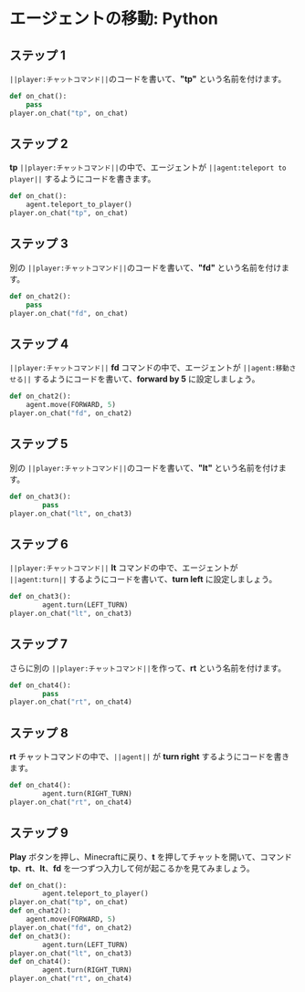 # エージェントの移動: Python

## ステップ 1
``||player:チャットコマンド||``のコードを書いて、**"tp"** という名前を付けます。

```python
def on_chat():
    pass
player.on_chat("tp", on_chat)
```

## ステップ 2

**tp** ``||player:チャットコマンド||``の中で、エージェントが ``||agent:teleport to player||`` するようにコードを書きます。

```python
def on_chat():
    agent.teleport_to_player()
player.on_chat("tp", on_chat)
```

## ステップ 3

別の ``||player:チャットコマンド||``のコードを書いて、**"fd"** という名前を付けます。

```python
def on_chat2():
    pass
player.on_chat("fd", on_chat)
```

## ステップ 4

``||player:チャットコマンド||`` **fd** コマンドの中で、エージェントが ``||agent:移動させる||`` するようにコードを書いて、**forward by 5** に設定しましょう。

```python
def on_chat2():
    agent.move(FORWARD, 5)
player.on_chat("fd", on_chat2)
```

## ステップ 5

別の ``||player:チャットコマンド||``のコードを書いて、**"lt"** という名前を付けます。

```python
def on_chat3():
        pass
player.on_chat("lt", on_chat3)
```

## ステップ 6

``||player:チャットコマンド||`` **lt** コマンドの中で、エージェントが ``||agent:turn||`` するようにコードを書いて、**turn left** に設定しましょう。

```python
def on_chat3():
        agent.turn(LEFT_TURN)
player.on_chat("lt", on_chat3)
```

## ステップ 7

さらに別の ``||player:チャットコマンド||``を作って、**rt** という名前を付けます。

```python
def on_chat4():
        pass
player.on_chat("rt", on_chat4)
```

## ステップ 8

**rt** チャットコマンドの中で、``||agent||`` が **turn right** するようにコードを書きます。

```python
def on_chat4():
        agent.turn(RIGHT_TURN)
player.on_chat("rt", on_chat4)
```

## ステップ 9

**Play** ボタンを押し、Minecraftに戻り、**t** を押してチャットを開いて、コマンド **tp**、**rt**、**lt**、**fd** を一つずつ入力して何が起こるかを見てみましょう。

```python
def on_chat():
        agent.teleport_to_player()
player.on_chat("tp", on_chat)
def on_chat2():
    agent.move(FORWARD, 5)
player.on_chat("fd", on_chat2)
def on_chat3():
        agent.turn(LEFT_TURN)
player.on_chat("lt", on_chat3)
def on_chat4():
        agent.turn(RIGHT_TURN)
player.on_chat("rt", on_chat4)
```